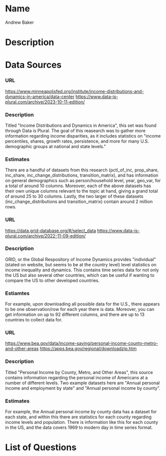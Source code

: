 # Name
Andrew Baker

# Description

# Data Sources
### URL
https://www.minneapolisfed.org/institute/income-distributions-and-dynamics-in-america/data-center
https://www.data-is-plural.com/archive/2023-10-11-edition/

### Description
Titled "Income Distributions and Dynamics in America", this set was found through Data is Plural. The goal of this reasearch was to gather more information regarding income disparities, as it includes statistics on "income percentiles, shares, growth rates, persistence, and more for many U.S. demographic groups at national and state levels."

### Estimates
There are a handful of datasets from this research (pctl_of_inc, prop_share, inc_share, inc_change_distributions, transition_matrix), and has information on general demographics such as person/household level, year, geo_var, for a total of around 10 columns. Moreover, each of the above datasets has their own unique columns relevant to the topic at hand, giving a grand total of around 25 to 30 columns. Lastly, the two larger of these datasets (inc_change_distributions and transition_matrix) contain around 2 million rows.

### URL
https://data.grid-database.org/#/select_data
https://www.data-is-plural.com/archive/2022-11-09-edition/

### Description
GRID, or the Global Respository of Income Dynamics provides "individual" (stated on website, but seems to be at the country level) level statistics on income inequality and dynamics. This contains time series data for not only the US but also several other countries, which can be useful if wanting to compare the US to other developed countries.

### Estiamtes
For example, upon downloading all possible data for the U.S., there appears to be one observation/row for each year there is data. Moreover, you can get information on up to 92 different columns, and there are up to 13 countries to collect data for.

### URL
https://www.bea.gov/data/income-saving/personal-income-county-metro-and-other-areas
https://apps.bea.gov/regional/downloadzip.htm

### Description
Titled "Personal Income by County, Metro, and Other Areas", this source contains information regarding the personal income of Americans at a number of different levels. Two example datasets here are "Annual personal income and employment by state" and "Annual personal income by county".

### Estimates
For example, the Annual personal income by county data has a dataset for each state, and within this there are statistics for each county regarding income levels and population. There is information like this for each county in the US, and the data covers 1969 to modern day in time series format.

# List of Questions